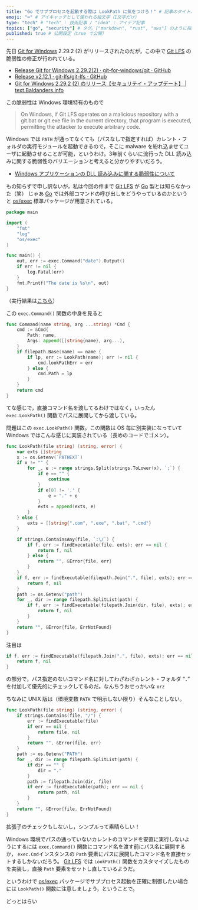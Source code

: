```yaml
---
title: "Go でサブプロセスを起動する際は LookPath に気をつけろ！" # 記事のタイトル
emoji: "⌨" # アイキャッチとして使われる絵文字（1文字だけ）
type: "tech" # "tech" : 技術記事 / "idea" : アイデア記事
topics: ["go", "security"] # タグ。["markdown", "rust", "aws"] のように指定する
published: true # 公開設定（true で公開）
---
```


先日 [Git for Windows] 2.29.2 (2) がリリースされたのだが，この中で [Git LFS] の脆弱性の修正が行われている。

- [Release Git for Windows 2.29.2(2) · git-for-windows/git · GitHub](https://github.com/git-for-windows/git/releases/tag/v2.29.2.windows.2)
- [Release v2.12.1 · git-lfs/git-lfs · GitHub](https://github.com/git-lfs/git-lfs/releases/tag/v2.12.1)
- [Git for Windows 2.29.2 (2) のリリース【セキュリテイ・アップデート】 | text.Baldanders.info](https://text.baldanders.info/release/2020/11/git-for-windows-2_29_2-2-is-released/)

この脆弱性は Windows 環境特有のもので

> On Windows, if Git LFS operates on a malicious repository with a git.bat or git.exe file in the current directory, that program is executed, permitting the attacker to execute arbitrary code.

Windows では `PATH` が通ってなくても（パスなしで指定すれば）カレント・フォルダの実行モジュールを起動できるので，そこに malware を紛れ込ませてユーザに起動させることが可能，というわけ。3年前くらいに流行った DLL 読み込みに関する脆弱性のバリエーションと考えると分かりやすいだろう。

- [Windows アプリケーションの DLL 読み込みに関する脆弱性について](https://www.jpcert.or.jp/tips/2017/wr172001.html)

もの知らずで申し訳ないが，私は今回の件まで [Git LFS] が [Go] 製とは知らなかった（笑） じゃあ [Go] では外部コマンドの呼び出しをどうやっているのかというと [os/exec] 標準パッケージが用意されている。

```go
package main

import (
    "fmt"
    "log"
    "os/exec"
)

func main() {
    out, err := exec.Command("date").Output()
    if err != nil {
        log.Fatal(err)
    }
    fmt.Printf("The date is %s\n", out)
}
```

（実行結果は[こちら](https://play.golang.org/p/XzRbRcDEbvH)）

この `exec.Command()` 関数の中身を見ると

```go
func Command(name string, arg ...string) *Cmd {
    cmd := &Cmd{
        Path: name,
        Args: append([]string{name}, arg...),
    }
    if filepath.Base(name) == name {
        if lp, err := LookPath(name); err != nil {
            cmd.lookPathErr = err
        } else {
            cmd.Path = lp
        }
    }
    return cmd
}
```

てな感じで，直接コマンド名を渡してるわけではなく，いったん `exec.LookPath()` 関数でパスに展開してから渡している。

問題はこの `exec.LookPath()` 関数。この関数は OS 毎に別実装になっていて Windows ではこんな感じに実装されている（長めのコードでゴメン）。

```go
func LookPath(file string) (string, error) {
    var exts []string
    x := os.Getenv(`PATHEXT`)
    if x != "" {
        for _, e := range strings.Split(strings.ToLower(x), `;`) {
            if e == "" {
                continue
            }
            if e[0] != '.' {
                e = "." + e
            }
            exts = append(exts, e)
        }
    } else {
        exts = []string{".com", ".exe", ".bat", ".cmd"}
    }

    if strings.ContainsAny(file, `:\/`) {
        if f, err := findExecutable(file, exts); err == nil {
            return f, nil
        } else {
            return "", &Error{file, err}
        }
    }
    if f, err := findExecutable(filepath.Join(".", file), exts); err == nil {
        return f, nil
    }
    path := os.Getenv("path")
    for _, dir := range filepath.SplitList(path) {
        if f, err := findExecutable(filepath.Join(dir, file), exts); err == nil {
            return f, nil
        }
    }
    return "", &Error{file, ErrNotFound}
}
```

注目は

```go
if f, err := findExecutable(filepath.Join(".", file), exts); err == nil {
    return f, nil
}
```

の部分で，パス指定のないコマンド名に対してわざわざカレント・フォルダ “`.`” を付加して優先的にチェックしてるのだ。なんちうおせっかいな `orz`

ちなみに UNIX 版は（環境変数 `PATH` で明示しない限り）そんなことしない。

```go
func LookPath(file string) (string, error) {
    if strings.Contains(file, "/") {
        err := findExecutable(file)
        if err == nil {
            return file, nil
        }
        return "", &Error{file, err}
    }
    path := os.Getenv("PATH")
    for _, dir := range filepath.SplitList(path) {
        if dir == "" {
            dir = "."
        }
        path := filepath.Join(dir, file)
        if err := findExecutable(path); err == nil {
            return path, nil
        }
    }
    return "", &Error{file, ErrNotFound}
}
```

拡張子のチェックもしないし，シンプルって素晴らしい！

Windows 環境でパスの通っていないカレントのコマンドを安直に実行しないようにするには `exec.Command()` 関数にコマンド名を渡す前にパス名に展開するか， `exec.Cmd`インスタンスの `Path` 要素にパスに展開したコマンド名を直接セットするしかないだろう。 [Git LFS] では `LookPath()` 関数をカスタマイズしたものを実装し，直接 `Path` 要素をセットし直しているようだ。

というわけで [os/exec] パッケージでサブプロセス起動を正確に制御したい場合には `LookPath()` 関数に注意しましょう，ということで。

どっとはらい


[Go]: https://golang.org/ "The Go Programming Language"
[Git for Windows]: https://gitforwindows.org/ "Git for Windows"
[Git LFS]: https://git-lfs.github.com/ "Git Large File Storage | Git Large File Storage (LFS) replaces large files such as audio samples, videos, datasets, and graphics with text pointers inside Git, while storing the file contents on a remote server like GitHub.com or GitHub Enterprise."
[os/exec]: https://golang.org/pkg/os/exec/ "exec - The Go Programming Language"
<!-- eof -->
